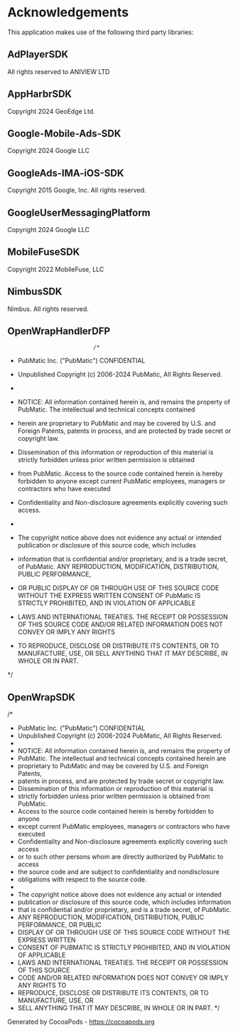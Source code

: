 # Acknowledgements
This application makes use of the following third party libraries:

## AdPlayerSDK

All rights reserved to ANIVIEW LTD

## AppHarbrSDK

Copyright 2024 GeoEdge Ltd.

## Google-Mobile-Ads-SDK

Copyright 2024 Google LLC

## GoogleAds-IMA-iOS-SDK

Copyright 2015 Google, Inc. All rights reserved.


## GoogleUserMessagingPlatform

Copyright 2024 Google LLC

## MobileFuseSDK

Copyright 2022 MobileFuse, LLC

## NimbusSDK

Nimbus. All rights reserved.

## OpenWrapHandlerDFP

                               /*

* PubMatic Inc. ("PubMatic") CONFIDENTIAL

* Unpublished Copyright (c) 2006-2024 PubMatic, All Rights Reserved.

*

* NOTICE:  All information contained herein is, and remains the property of PubMatic. The intellectual and technical concepts contained

* herein are proprietary to PubMatic and may be covered by U.S. and Foreign Patents, patents in process, and are protected by trade secret or copyright law.

* Dissemination of this information or reproduction of this material is strictly forbidden unless prior written permission is obtained

* from PubMatic.  Access to the source code contained herein is hereby forbidden to anyone except current PubMatic employees, managers or contractors who have executed

* Confidentiality and Non-disclosure agreements explicitly covering such access.

*

* The copyright notice above does not evidence any actual or intended publication or disclosure  of  this source code, which includes

* information that is confidential and/or proprietary, and is a trade secret, of  PubMatic.   ANY REPRODUCTION, MODIFICATION, DISTRIBUTION, PUBLIC  PERFORMANCE,

* OR PUBLIC DISPLAY OF OR THROUGH USE  OF THIS  SOURCE CODE  WITHOUT  THE EXPRESS WRITTEN CONSENT OF PubMatic IS STRICTLY PROHIBITED, AND IN VIOLATION OF APPLICABLE

* LAWS AND INTERNATIONAL TREATIES.  THE RECEIPT OR POSSESSION OF  THIS SOURCE CODE AND/OR RELATED INFORMATION DOES NOT CONVEY OR IMPLY ANY RIGHTS

* TO REPRODUCE, DISCLOSE OR DISTRIBUTE ITS CONTENTS, OR TO MANUFACTURE, USE, OR SELL ANYTHING THAT IT  MAY DESCRIBE, IN WHOLE OR IN PART.

*/


## OpenWrapSDK


/*
 * PubMatic Inc. ("PubMatic") CONFIDENTIAL
 * Unpublished Copyright (c) 2006-2024 PubMatic, All Rights Reserved.
 *
 * NOTICE:  All information contained herein is, and remains the property of
 * PubMatic. The intellectual and technical concepts contained herein are
 * proprietary to PubMatic and may be covered by U.S. and Foreign Patents,
 * patents in process, and are protected by trade secret or copyright law.
 * Dissemination of this information or reproduction of this material is
 * strictly forbidden unless prior written permission is obtained from PubMatic.
 * Access to the source code contained herein is hereby forbidden to anyone
 * except current PubMatic employees, managers or contractors who have executed
 * Confidentiality and Non-disclosure agreements explicitly covering such access
 * or to such other persons whom are directly authorized by PubMatic to access
 * the source code and are subject to confidentiality and nondisclosure
 * obligations with respect to the source code.
 *
 * The copyright notice above does not evidence any actual or intended
 * publication or disclosure  of  this source code, which includes information
 * that is confidential and/or proprietary, and is a trade secret, of  PubMatic.
 * ANY REPRODUCTION, MODIFICATION, DISTRIBUTION, PUBLIC  PERFORMANCE, OR PUBLIC
 * DISPLAY OF OR THROUGH USE  OF THIS  SOURCE CODE  WITHOUT  THE EXPRESS WRITTEN
 * CONSENT OF PUBMATIC IS STRICTLY PROHIBITED, AND IN VIOLATION OF APPLICABLE
 * LAWS AND INTERNATIONAL TREATIES.  THE RECEIPT OR POSSESSION OF  THIS SOURCE
 * CODE AND/OR RELATED INFORMATION DOES NOT CONVEY OR IMPLY ANY RIGHTS TO
 * REPRODUCE, DISCLOSE OR DISTRIBUTE ITS CONTENTS, OR TO MANUFACTURE, USE, OR
 * SELL ANYTHING THAT IT  MAY DESCRIBE, IN WHOLE OR IN PART.
 */     

Generated by CocoaPods - https://cocoapods.org
